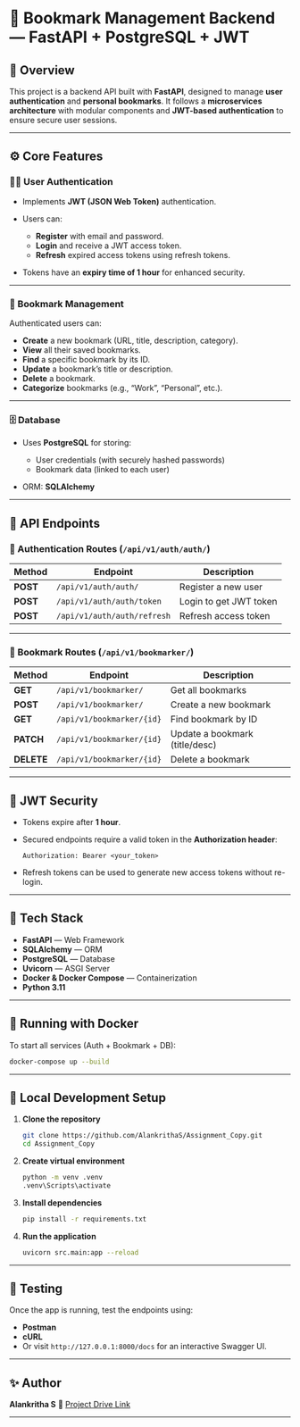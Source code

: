 
# 🧭 Bookmark Management Backend — FastAPI + PostgreSQL + JWT

## 🚀 Overview

This project is a backend API built with **FastAPI**, designed to manage **user authentication** and **personal bookmarks**.
It follows a **microservices architecture** with modular components and **JWT-based authentication** to ensure secure user sessions.

---


## ⚙️ Core Features

### 🧑‍💻 User Authentication

* Implements **JWT (JSON Web Token)** authentication.
* Users can:

  * **Register** with email and password.
  * **Login** and receive a JWT access token.
  * **Refresh** expired access tokens using refresh tokens.
* Tokens have an **expiry time of 1 hour** for enhanced security.

---

### 🔖 Bookmark Management

Authenticated users can:

* **Create** a new bookmark (URL, title, description, category).
* **View** all their saved bookmarks.
* **Find** a specific bookmark by its ID.
* **Update** a bookmark’s title or description.
* **Delete** a bookmark.
* **Categorize** bookmarks (e.g., “Work”, “Personal”, etc.).

---

### 🗄️ Database

* Uses **PostgreSQL** for storing:

  * User credentials (with securely hashed passwords)
  * Bookmark data (linked to each user)
* ORM: **SQLAlchemy**

---

## 🧩 API Endpoints

### 🔐 Authentication Routes (`/api/v1/auth/auth/`)

| Method   | Endpoint                    | Description            |
| -------- | --------------------------- | ---------------------- |
| **POST** | `/api/v1/auth/auth/`        | Register a new user    |
| **POST** | `/api/v1/auth/auth/token`   | Login to get JWT token |
| **POST** | `/api/v1/auth/auth/refresh` | Refresh access token   |

---

### 🔖 Bookmark Routes (`/api/v1/bookmarker/`)

| Method     | Endpoint                  | Description                    |
| ---------- | ------------------------- | ------------------------------ |
| **GET**    | `/api/v1/bookmarker/`     | Get all bookmarks              |
| **POST**   | `/api/v1/bookmarker/`     | Create a new bookmark          |
| **GET**    | `/api/v1/bookmarker/{id}` | Find bookmark by ID            |
| **PATCH**  | `/api/v1/bookmarker/{id}` | Update a bookmark (title/desc) |
| **DELETE** | `/api/v1/bookmarker/{id}` | Delete a bookmark              |

---

## 🔐 JWT Security

* Tokens expire after **1 hour**.
* Secured endpoints require a valid token in the **Authorization header**:

  ```
  Authorization: Bearer <your_token>
  ```
* Refresh tokens can be used to generate new access tokens without re-login.

---

## 🧱 Tech Stack

* **FastAPI** — Web Framework
* **SQLAlchemy** — ORM
* **PostgreSQL** — Database
* **Uvicorn** — ASGI Server
* **Docker & Docker Compose** — Containerization
* **Python 3.11**

---

## 🐳 Running with Docker

To start all services (Auth + Bookmark + DB):

```bash
docker-compose up --build
```

---

## 🧰 Local Development Setup

1. **Clone the repository**

   ```bash
   git clone https://github.com/AlankrithaS/Assignment_Copy.git
   cd Assignment_Copy
   ```

2. **Create virtual environment**

   ```bash
   python -m venv .venv
   .venv\Scripts\activate
   ```

3. **Install dependencies**

   ```bash
   pip install -r requirements.txt
   ```

4. **Run the application**

   ```bash
   uvicorn src.main:app --reload
   ```

---

## 🧪 Testing

Once the app is running, test the endpoints using:

* **Postman**
* **cURL**
* Or visit `http://127.0.0.1:8000/docs` for an interactive Swagger UI.

---

## ✨ Author

**Alankritha S**
📂 [Project Drive Link](https://drive.google.com/drive/u/0/folders/17VtxfgBIb0hVggFEe3SUcMkwM0ZHyzO3)

---

